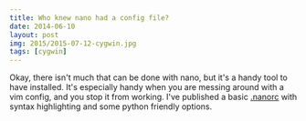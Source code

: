 ```yaml
---
title: Who knew nano had a config file?
date: 2014-06-10
layout: post
img: 2015/2015-07-12-cygwin.jpg
tags: [cygwin]
---
```


Okay, there isn't much that can be done with nano, but it's a handy tool to have installed. It's especially handy when you are messing around with a vim config, and you stop it from working. I've published a basic [.nanorc](https://github.com/rafaelh/dotfiles/blob/master/nanorc) with syntax highlighting and some python friendly options.
